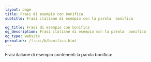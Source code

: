 ```yaml
---
layout: page
title: Frasi di esempio con bonifica 
subtitle: Frasi italiane di esempio con la parola  bonifica

og_title: Frasi di esempio con bonifica 
og_description: Frasi italiane di esempio con la parola  bonifica
og_type: website
permalink: /frasi/b/bonifica.html
---
```


Frasi italiane di esempio contenenti la parola bonifica:


